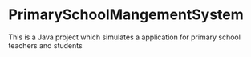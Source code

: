 # PrimarySchoolMangementSystem
This is a Java project which simulates a application for primary school teachers and students
